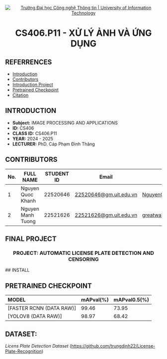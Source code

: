 <!-- Banner -->
<p align="center">
  <a href="https://www.uit.edu.vn/" title="Trường Đại học Công nghệ Thông tin" style="border: none;">
    <img src="https://i.imgur.com/WmMnSRt.png" alt="Trường Đại học Công nghệ Thông tin | University of Information Technology">
  </a>
</p>

<!-- Title -->
<h1 align="center"><b>CS406.P11 - XỬ LÝ ẢNH VÀ ỨNG DỤNG</b></h1>

## REFERRENCES
* [Introduction](#giới-thiệu-môn-học)
* [Contributors](#giới-thiệu-nhóm)
* [Introduction Project](#giới-thiệu-đề-tài)
* [Pretrained Checkpoint](#checkpoint)
* [Citation](#tài-liệu-tham-khảo)

<a name ="giới-thiệu-môn-học"></a>
## INTRODUCTION
* **Subject:** IMAGE PROCESSING AND APPLICATIONS
* **ID:** CS406
* **CLASS ID:** CS406.P11
* **YEAR:** 2024 - 2025
* **LECTURER:** PhD. Cáp Phạm Đình Thăng

<a name ="giới-thiệu-nhóm"></a>
## CONTRIBUTORS
| No. | FULL NAME | STUDENT ID | Email | Github | 
|-----|-----------|------------|-------|--------|
| 1 | Nguyen Quoc Khanh | 22520646 | 22520646@gm.uit.edu.vn | [NguyenQuocKhanh1301](https://github.com/NguyenQuocKhanh1301) | 
| 2 | Nguyen Manh Tuong | 22521626 |  22521626@gm.uit.edu.vn | [greatwall2704](https://github.com/greatwall2704) | 

<a name ="giới-thiệu-đề-tài"></a>
## FINAL PROJECT
<h3 align="center">PROJECT: AUTOMATIC LICENSE PLATE DETECTION AND CENSORING</h3>
<a name ="cài-đặt"></a>
## INSTALL

<a name ="checkpoints"></a>
## PRETRAINED CHECKPOINT
| MODEL | mAPval(%) | mAPval0.5(%) | 
| :--- | --- | --- |  
| [FASTER RCNN (DATA RAW)]| 99.46 | 73.95 |  
| [YOLOV8 (DATA RAW)]| 98.97 | 68.42 | 

## DATASET:
*Licens Plate Detection Dataset* (https://github.com/trungdinh22/License-Plate-Recognition)
